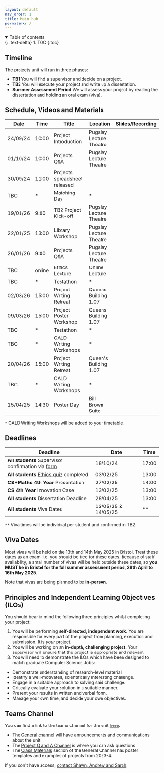 ```yaml
---
layout: default
nav_order: 1
title: Main hub
permalink: /
---
```


<details open markdown="block">
<summary>
Table of contents
</summary>
{: .text-delta}
1. TOC
{:toc}
</details>

## Timeline

The projects unit will run in three phases:
* **TB1** You will find a supervisor and decide on a project.
* **TB2** You will execute your project and write up a dissertation.
* **Summer Assessment Period** We will assess your project by reading the dissertation and holding an oral exam (viva).


## Schedule, Videos and Materials

| **Date** 	| **Time** 	| **Title**                                 	    | **Location**   	      | **Slides/Recording** |
|-----------|-----------|---------------------------------------------------|-------------------------|----------------------|
|  24/09/24 |10:00    	| Project Introduction    | Pugsley Lecture Theatre	          |     |
|  01/10/24	|10:00   	  | Projects Q&A                  | Pugsley Lecture Theatre |           |
|  30/09/24 |11:00   	  | Projects spreadsheet released       	            |                        |                      |
| TBC	|*   	| Matching Day                                      | * 	      |                      |
| 19/01/26	|9:00     	| TB2 Project Kick-off                              | Pugsley Lecture Theatre	  |  |
| 22/01/25  |13:00    	| Library Workshop        	                        | Pugsley Lecture Theatre    | |
| 26/01/26  |9:00   	| Projects Q&A                   |  Pugsley Lecture Theatre	  |  |
| TBC  | online  	| Ethics Lecture          	                        | Online Lecture          |  |
| TBC | * | Testathon                                        | *   |         | 
| 02/03/26	| 15:00   	| Project Writing Retreat 	                        | Queens Building 1.07    |                      |
| 09/03/26 	| 15:00 	| Project Poster Workshop 	                        | Queens Building 1.07    |                      |
| TBC | * | Testathon                                         | *     |         | 
| TBC	        | *         | CALD Writing Workshops  	                        | *              	      |                      |
| 20/04/26	| 15:00   	| Project Writing Retreat 	                        | Queen's Building 1.07  |                      |
|  TBC	   	| *         | CALD Writing Workshops  	                        |  *            	      |                      |
| 15/04/25	| 14:30   	| Poster Day 	                                    | Bill Brown Suite     	  |                      |


`*` CALD Writing Workshops will be added to your timetable. 

## Deadlines

| **Deadline**                                  	| **Date**   	          | **Time** 	|
|---------------------------------------------------|-------------------------|-------------|
| **All students** Supervisor confirmation via [form](https://forms.office.com/e/dMycuMNQiz)	        |  18/10/24	              | 17:00    	|
| **All students** [Ethics quiz](https://cs-uob-individual-project.github.io/ethics/#the-ethics-lecture-and-quiz) completed | 03/02/25 | 13:00 |
| **CS+Maths 4th Year** Presentation 	            |  27/02/25               |   14:00  |
| **CS 4th Year** Innovation Case               	|  13/02/25               | 13:00    	|
| **All students** Dissertation Deadline            |  28/04/25               | 13:00	    |
| **All students** Viva Dates                       |  13/05/25 & 14/05/25    | **    	    |

`**` Viva times will be individual per student and confirmed in TB2.


## Viva Dates

Most vivas will be held on the 13th and 14th May 2025 in Bristol. Treat these dates as an exam, i.e. you should be free for these dates.  Because of staff availability, a small number of vivas will be held outside these dates, so **you MUST be in Bristol for the full summer assessment period, 28th April to 16th May 2025**.

Note that vivas are being planned to be **in-person**.


## Principles and Independent Learning Objectives (ILOs)

You should bear in mind the following three principles whilst completing your project:
1. You will be performing **self-directed, independent work**. You are responsible for every part of the project from planning, execution and submission. It is _your_ project.
2. You will be working on an **in-depth, challenging project**. Your supervisor will ensure that the project is appropriate and relevant.
3. You will need to demonstrate the ILOs which have been designed to match graduate Computer Science Jobs:
  * Demonstrate understanding of research-level material
  * Identify a well-motivated, scientifically interesting challenge.
  * Engage in a suitable approach to solving said challenge.
  * Critically evaluate your solution in a suitable manner.
  * Present your results in written and verbal form.
  * Manage your own time, and decide your own objectives. 

## Teams Channel

You can find a link to the teams channel for the unit
[here](https://teams.microsoft.com/l/team/19%3AK4nrxTho97cquGAF1BIZz-Pu7AlE5hVMQwuvDkr4A_g1%40thread.tacv2/conversations?groupId=2afc7cab-8743-48ed-aaaa-b0d542d2bb68&tenantId=b2e47f30-cd7d-4a4e-a5da-b18cf1a4151b).  

* The [General channel](https://teams.microsoft.com/l/channel/19%3AK4nrxTho97cquGAF1BIZz-Pu7AlE5hVMQwuvDkr4A_g1%40thread.tacv2/General?groupId=2afc7cab-8743-48ed-aaaa-b0d542d2bb68&tenantId=b2e47f30-cd7d-4a4e-a5da-b18cf1a4151b) will have announcements and communications about the unit
* The [Project Q and A Channel](https://teams.microsoft.com/l/channel/19%3A6dad55759f244b258c80536771ee9401%40thread.tacv2/Project%20Q%20and%20A?groupId=2afc7cab-8743-48ed-aaaa-b0d542d2bb68&tenantId=b2e47f30-cd7d-4a4e-a5da-b18cf1a4151b) is where you can ask questions
* The [Class Materials](https://uob.sharepoint.com/:f:/r/teams/grp-2024-5IndividualProjects2/Shared%20Documents/General?csf=1&web=1&e=94JZ4d) section of the General Channel has poster templates and examples of projects from 2023-4.

If you don't have access, [contact Shawn, Andrew and Sarah](/contact).
